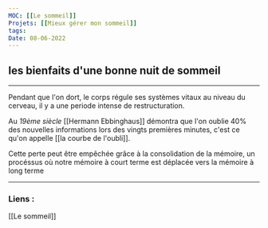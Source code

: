```yaml
---
MOC: [[Le sommeil]]
Projets: [[Mieux gérer mon sommeil]]
tags:
Date: 08-06-2022
---
```


## les bienfaits d'une bonne nuit de sommeil

---

Pendant que l'on dort, le corps régule ses systèmes vitaux au niveau du cerveau, il y a une periode intense de restructuration.

Au *19ème siècle* [[Hermann Ebbinghaus]] démontra que l'on oublie 40% des nouvelles informations lors des vingts premières minutes, c'est ce qu'on appelle [[la courbe de l'oubli]]. 

Cette perte peut être empêchée grâce à la consolidation de la mémoire, un procéssus où notre mémoire à court terme est déplacée vers la mémoire à long terme


---
### Liens :

[[Le sommeil]]